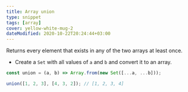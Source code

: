 ```yaml
---
title: Array union
type: snippet
tags: [array]
cover: yellow-white-mug-2
dateModified: 2020-10-22T20:24:44+03:00
---
```


Returns every element that exists in any of the two arrays at least once.

- Create a `Set` with all values of `a` and `b` and convert it to an array.

```js
const union = (a, b) => Array.from(new Set([...a, ...b]));
```

```js
union([1, 2, 3], [4, 3, 2]); // [1, 2, 3, 4]
```
